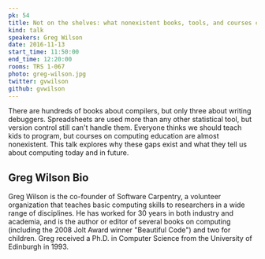 ```yaml
---
pk: 54
title: Not on the shelves: what nonexistent books, tools, and courses can tell us about ourselves
kind: talk
speakers: Greg Wilson
date: 2016-11-13
start_time: 11:50:00
end_time: 12:20:00
rooms: TRS 1-067
photo: greg-wilson.jpg
twitter: gvwilson
github: gvwilson
---
```


There are hundreds of books about compilers, but only three about writing debuggers. Spreadsheets are used more than any other statistical tool, but version control still can't handle them.  Everyone thinks we should teach kids to program, but courses on computing education are almost nonexistent.  This talk explores why these gaps exist and what they tell us about computing today and in future.

## Greg Wilson Bio

Greg Wilson is the co-founder of Software Carpentry, a volunteer organization that teaches basic computing skills to researchers in a wide range of disciplines.  He has worked for 30 years in both industry and academia, and is the author or editor of several books on computing (including the 2008 Jolt Award winner "Beautiful Code") and two for children. Greg received a Ph.D. in Computer Science from the University of Edinburgh in 1993.